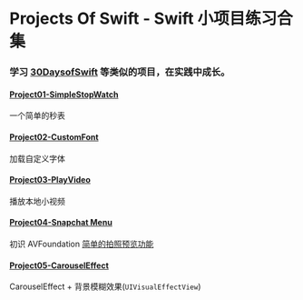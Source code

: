 # Projects Of Swift - Swift 小项目练习合集

### 学习 [30DaysofSwift](https://github.com/allenwong/30DaysofSwift) 等类似的项目，在实践中成长。

#### [Project01-SimpleStopWatch](https://github.com/BlessNeo/Swift-Guide/tree/master/ProjectsOfSwift/Project01-SimpleStopWatch) 

一个简单的秒表

#### [Project02-CustomFont](https://github.com/BlessNeo/Swift-Guide/tree/master/ProjectsOfSwift/Project02-CustomFont)

加载自定义字体

#### [Project03-PlayVideo](https://github.com/BlessNeo/Swift-Guide/tree/master/ProjectsOfSwift/Project03-PlayVideo)

播放本地小视频

#### [Project04-Snapchat Menu](https://github.com/BlessNeo/Swift-Guide/tree/master/ProjectsOfSwift/Project04-SnapchatMenu)

初识 AVFoundation [简单的拍照预览功能](https://developer.apple.com/documentation/avfoundation/cameras_and_media_capture)

#### [Project05-CarouselEffect](https://github.com/BlessNeo/Swift-Guide/tree/master/ProjectsOfSwift/Project05-CarouselEffect)

CarouselEffect + 背景模糊效果(`UIVisualEffectView`)
